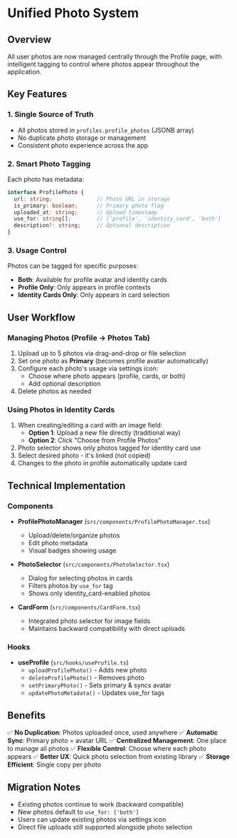 # Unified Photo System

## Overview
All user photos are now managed centrally through the Profile page, with intelligent tagging to control where photos appear throughout the application.

## Key Features

### 1. **Single Source of Truth**
- All photos stored in `profiles.profile_photos` (JSONB array)
- No duplicate photo storage or management
- Consistent photo experience across the app

### 2. **Smart Photo Tagging**
Each photo has metadata:
```typescript
interface ProfilePhoto {
  url: string;              // Photo URL in storage
  is_primary: boolean;      // Primary photo flag
  uploaded_at: string;      // Upload timestamp
  use_for: string[];        // ['profile', 'identity_card', 'both']
  description?: string;     // Optional description
}
```

### 3. **Usage Control**
Photos can be tagged for specific purposes:
- **Both**: Available for profile avatar and identity cards
- **Profile Only**: Only appears in profile contexts
- **Identity Cards Only**: Only appears in card selection

## User Workflow

### Managing Photos (Profile → Photos Tab)
1. Upload up to 5 photos via drag-and-drop or file selection
2. Set one photo as **Primary** (becomes profile avatar automatically)
3. Configure each photo's usage via settings icon:
   - Choose where photo appears (profile, cards, or both)
   - Add optional description
4. Delete photos as needed

### Using Photos in Identity Cards
1. When creating/editing a card with an image field:
   - **Option 1**: Upload a new file directly (traditional way)
   - **Option 2**: Click "Choose from Profile Photos"
2. Photo selector shows only photos tagged for identity card use
3. Select desired photo - it's linked (not copied)
4. Changes to the photo in profile automatically update card

## Technical Implementation

### Components
- **ProfilePhotoManager** (`src/components/ProfilePhotoManager.tsx`)
  - Upload/delete/organize photos
  - Edit photo metadata
  - Visual badges showing usage
  
- **PhotoSelector** (`src/components/PhotoSelector.tsx`)
  - Dialog for selecting photos in cards
  - Filters photos by `use_for` tag
  - Shows only identity_card-enabled photos

- **CardForm** (`src/components/CardForm.tsx`)
  - Integrated photo selector for image fields
  - Maintains backward compatibility with direct uploads

### Hooks
- **useProfile** (`src/hooks/useProfile.ts`)
  - `uploadProfilePhoto()` - Adds new photo
  - `deleteProfilePhoto()` - Removes photo
  - `setPrimaryPhoto()` - Sets primary & syncs avatar
  - `updatePhotoMetadata()` - Updates use_for tags

## Benefits

✅ **No Duplication**: Photos uploaded once, used anywhere
✅ **Automatic Sync**: Primary photo = avatar URL
✅ **Centralized Management**: One place to manage all photos
✅ **Flexible Control**: Choose where each photo appears
✅ **Better UX**: Quick photo selection from existing library
✅ **Storage Efficient**: Single copy per photo

## Migration Notes

- Existing photos continue to work (backward compatible)
- New photos default to `use_for: ['both']`
- Users can update existing photos via settings icon
- Direct file uploads still supported alongside photo selection
